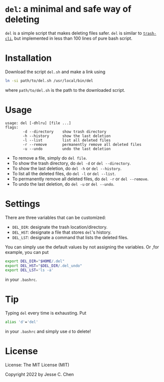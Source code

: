 # `del`: a minimal and safe way of deleting

`del` is a simple script that makes deleting files safer.
`del` is similar to [`trash-cli`](https://github.com/andreafrancia/trash-cli),
but implemented in less than 100 lines of pure bash script.

# Installation

Download the script `del.sh` and make a link using
```sh
ln -si path/to/del.sh /usr/local/bin/del
```
where `path/to/del.sh` is the path to the downloaded script.

# Usage

```
usage: del [-dhlru] [file ...]
flags:
		-d --directory    show trash directory
		-h --history      show the last deletion
		-l --list         list all deleted files
		-r --remove       permanently remove all deleted files
		-u --undo         undo the last deletion
```

- To remove a file, simply do `del file`.
- To show the trash directory, do `del -d` or `del --directory`.
- To show the last deletion, do `del -h` or `del --history`.
- To list all the deleted files, do `del -l` or `del --list`.
- To permanently remove all deleted files, do `del -r` or `del --remove`.
- To undo the last deletion, do `del -u` or `del --undo`.

# Settings

There are three variables that can be customized:

- `DEL_DIR`: designate the trash location/directory.
- `DEL_HST`: designate a file that stores `del`'s history.
- `DEL_LST`: designate a command that lists the deleted files.

You can simply use the default values by not assigning the variables.
Or ,for example, you can put
```sh
export DEL_DIR="$HOME/.del"
export DEL_HST="$DEL_DIR/.del_undo"
export DEL_LST='ls -a'
```
in your `.bashrc`.

# Tip

Typing `del` every time is exhausting.
Put
```sh
alias 'd'='del'
```
in your `.bashrc` and simply use `d` to delete!

# License

License: The MIT License (MIT)

Copyright 2022 by Jesse C. Chen
